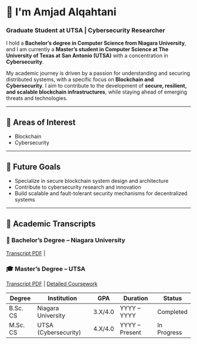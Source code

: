# 👋 I'm Amjad Alqahtani  
### Graduate Student at UTSA | Cybersecurity Researcher  

I hold a **Bachelor’s degree in Computer Science from Niagara University**, and I am currently a **Master’s student in Computer Science at The University of Texas at San Antonio (UTSA)** with a concentration in **Cybersecurity**.  

My academic journey is driven by a passion for understanding and securing distributed systems, with a specific focus on **Blockchain and Cybersecurity**. I aim to contribute to the development of **secure, resilient, and scalable blockchain infrastructures**, while staying ahead of emerging threats and technologies.

---

## 📌 Areas of Interest  
- Blockchain  
- Cybersecurity

---

## 🚀 Future Goals  
- Specialize in secure blockchain system design and architecture  
- Contribute to cybersecurity research and innovation  
- Build scalable and fault-tolerant security mechanisms for decentralized systems  

---

## 📄 Academic Transcripts  

### 📘 Bachelor’s Degree – Niagara University  
[Transcript PDF](#) |

### 🎓 Master’s Degree – UTSA  
[Transcript PDF](#) | [Detailed Coursework](#)

| Degree       | Institution             | GPA     | Duration         | Status      |
|--------------|--------------------------|---------|------------------|-------------|
| B.Sc. CS     | Niagara University        | 3.X/4.0 | YYYY – YYYY      | Completed   |
| M.Sc. CS     | UTSA (Cybersecurity)      | 4.X/4.0 | YYYY – Present   | In Progress |
